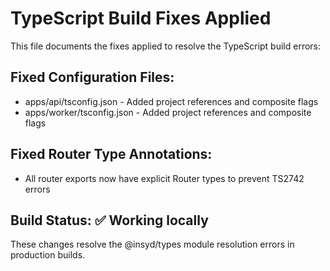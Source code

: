 # TypeScript Build Fixes Applied

This file documents the fixes applied to resolve the TypeScript build errors:

## Fixed Configuration Files:
- apps/api/tsconfig.json - Added project references and composite flags
- apps/worker/tsconfig.json - Added project references and composite flags

## Fixed Router Type Annotations:
- All router exports now have explicit Router types to prevent TS2742 errors

## Build Status: ✅ Working locally

These changes resolve the @insyd/types module resolution errors in production builds.